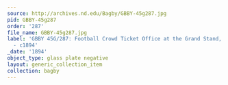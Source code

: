 ```yaml
---
source: http://archives.nd.edu/Bagby/GBBY-45g287.jpg
pid: GBBY-45g287
order: '287'
file_name: GBBY-45g287.jpg
label: 'GBBY 45G/287: Football Crowd Ticket Office at the Grand Stand, Cartier Field?
  - c1894'
_date: '1894'
object_type: glass plate negative
layout: generic_collection_item
collection: bagby
---
```

